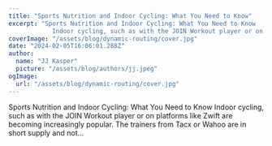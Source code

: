 ```yaml
---
title: "Sports Nutrition and Indoor Cycling: What You Need to Know"
excerpt: "Sports Nutrition and Indoor Cycling: What You Need to Know
            Indoor cycling, such as with the JOIN Workout player or on platforms like Zwift are becoming increasingly popular. The trainers f"
coverImage: "/assets/blog/dynamic-routing/cover.jpg"
date: "2024-02-05T16:06:01.288Z"
author:
  name: "JJ Kasper"
  picture: "/assets/blog/authors/jj.jpeg"
ogImage:
  url: "/assets/blog/dynamic-routing/cover.jpg"
---
```


Sports Nutrition and Indoor Cycling: What You Need to Know
            Indoor cycling, such as with the JOIN Workout player or on platforms like Zwift are becoming increasingly popular. The trainers from Tacx or Wahoo are in short supply and not…